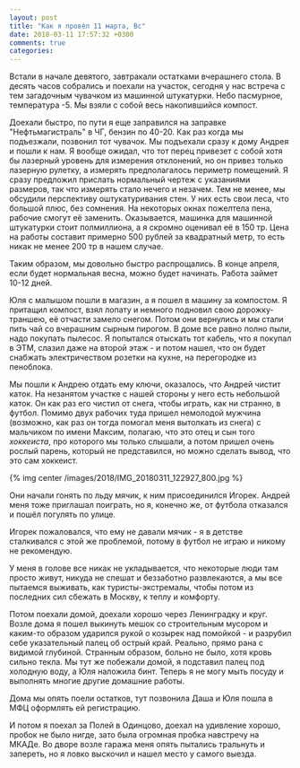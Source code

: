 ```yaml
---
layout: post
title: "Как я провёл 11 марта, Вс"
date: 2018-03-11 17:57:32 +0300
comments: true
categories: 
---
```

Встали в начале девятого, завтракали остатками вчерашнего стола. В десять часов собрались и поехали на участок, сегодня у нас встреча с тем загадочным чувачком из машинной штукатурки. Небо пасмурное, температура -5. Мы взяли с собой весь накопившийся компост.

Доехали быстро, по пути я еще заправился на заправке "Нефтьмагистраль" в ЧГ, бензин по 40-20. Как раз когда мы подъезжали, позвонил тот чувачок. Мы подъехали сразу к дому Андрея и пошли к нам. Я вообще ожидал, что тот перец привезет с собой хотя бы лазерный уровень для измерения отклонений, но он привез только лазерную рулетку, а измерять предполагалось периметр помещений. Я сразу предложил прислать нормальный чертеж с указаниями размеров, так что измерять стало нечего и незачем. Тем не менее, мы обсудили перспективу оштукатуривания стен. У них есть свои леса, что большой плюс, без сомнения. На некоторых окнах пожелтела пена, рабочие смогут её заменить. Оказывается, машинка для машинной штукатурки стоит полмиллиона, а я скромно оценивал её в 150 тр. Цена на работы составит примерно 500 рублей за квадратный метр, то есть никак не менее 200 тр в нашем случае.

Таким образом, мы довольно быстро распрощались. В конце апреля, если будет нормальная весна, можно будет начинать. Работа займет 10-12 дней.

Юля с малышом пошли в магазин, а я пошел в машину за компостом. Я притащил компост, взял лопату и немного подновил свою дорожку-траншею, её отчасти замело снегом. Потом они вернулись и мы стали пить чай со вчерашним сырным пирогом. В доме все равно полно пыли, надо покупать пылесос. Я попытался отыскать тот кабель, что я покупал в ЭТМ, слазил даже на второй этаж - и потом нашел, что он будет снабжать электричеством розетки на кухне, на перегородке из пеноблока.

Мы пошли к Андрею отдать ему ключи, оказалось, что Андрей чистит каток. На незанятом участке с нашей стороны у него есть небольшой каток. Он как раз его чистил от снега, чтобы играть, как ни странно, в футбол. Помимо двух рабочих туда пришел немолодой мужчина (возможно, как раз он тогда помогал меня вытолкать из снега) с мальчиком по имени Максим, полагаю, что это отец и сын того *хоккеиста*, про которого мы только слышали, а потом пришел очень рослый парень, который не представился, но можно сделать вывод, что это сам хоккеист. 

{% img center /images/2018/IMG_20180311_122927_800.jpg %}

Они начали гонять по льду мячик, к ним присоединился Игорек. Андрей меня тоже приглашал поиграть, но я, конечно же, от футбола отказался и пошёл погулять по улице.

Игорек пожаловался, что ему не давали мячик - я в детстве сталкивался с этой же проблемой, потому в футбол не играю и никому не рекомендую.


У меня в голове все никак не укладывается, что некоторые люди там просто живут, никуда не спешат и беззаботно развлекаются, а мы все пытаемся выживать, как туристы-экстремалы, чтобы потом из последних сил сбежать в Москву, к теплу и комфорту.

Потом поехали домой, доехали хорошо через Ленинградку и круг. Возле дома я пошел выкинуть мешок со строительным мусором и каким-то образом ударился рукой о козырек над помойкой - и разрубил себе указательный палец об острый край. Реально, прямо рана с видимой глубиной. Странным образом, больно не было, хотя кровь сильно текла. Мы тут же побежали домой, я подставил палец под холодную воду, а Юля наложила бинт. Теперь я не могу мыть посуду и выполнять многие другие домашние работы.

Дома мы опять поели остатков, тут позвонила Даша и Юля пошла в МФЦ оформлять ей регистрацию.


И потом я поехал за Полей в Одинцово, доехал на удивление хорошо, пробок не было нигде, зато была огромная пробка навстречу на МКАДе. Во дворе возле гаража меня опять пытались тральнуть и запереть, но я ловко выскочил и нашел место у самого выезда.